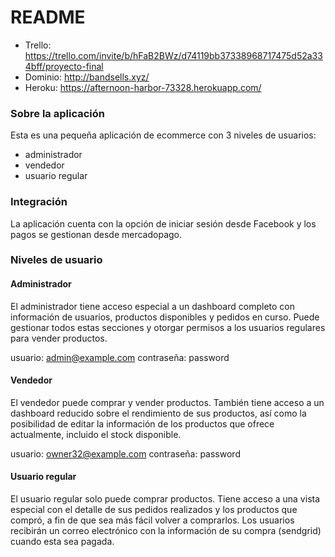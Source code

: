 # README

- Trello: https://trello.com/invite/b/hFaB2BWz/d74119bb37338968717475d52a334bff/proyecto-final
- Dominio: http://bandsells.xyz/
- Heroku: https://afternoon-harbor-73328.herokuapp.com/

### Sobre la aplicación

Esta es una pequeña aplicación de ecommerce con 3 niveles de usuarios:

- administrador
- vendedor
- usuario regular

### Integración

La aplicación cuenta con la opción de iniciar sesión desde Facebook y los pagos se gestionan desde mercadopago.

### Niveles de usuario

#### Administrador

El administrador tiene acceso especial a un dashboard completo con información de usuarios, productos disponibles y pedidos en curso. Puede gestionar todos estas secciones y otorgar permisos a los usuarios regulares para vender productos.

usuario: admin@example.com
contraseña: password

#### Vendedor

El vendedor puede comprar y vender productos. También tiene acceso a un dashboard reducido sobre el rendimiento de sus productos, así como la posibilidad de editar la información de los productos que ofrece actualmente, incluido el stock disponible.

usuario: owner32@example.com
contraseña: password

#### Usuario regular

El usuario regular solo puede comprar productos. Tiene acceso a una vista especial con el detalle de sus pedidos realizados y los productos que compró, a fin de que sea más fácil volver a comprarlos.
Los usuarios recibirán un correo electrónico con la información de su compra (sendgrid) cuando esta sea pagada.
